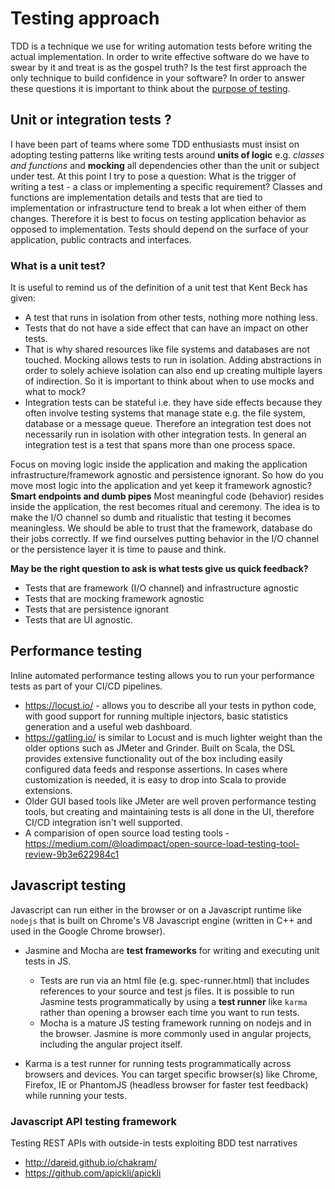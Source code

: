 # Testing approach

TDD is a technique we use for writing automation tests before writing the actual implementation. In order to write effective software do we have to swear by it and treat is as the gospel truth? Is the test first approach the only technique to build confidence in your software? In order to answer these questions it is important to think about the [purpose of testing](https://dannorth.net/2021/07/26/we-need-to-talk-about-testing/).

## Unit or integration tests ?

I have been part of teams where some TDD enthusiasts must insist on adopting testing patterns like writing tests around **units of logic** e.g. *classes and functions* and **mocking** all dependencies other than the unit or subject under test. At this point I try to pose a question: What is the trigger of writing a test - a class or implementing a specific requirement? Classes and functions are implementation details and tests that are tied to implementation or infrastructure tend to break a lot when either of them changes. Therefore it is best to focus on testing application behavior as opposed to implementation. Tests should depend on the surface of your application, public contracts and interfaces.

### What is a unit test?

It is useful to remind us of the definition of a unit test that Kent Beck has given:

* A test that runs in isolation from other tests, nothing more nothing less.
* Tests that do not have a side effect that can have an impact on other tests.
* That is why shared resources like file systems and databases are not touched. Mocking allows tests to run in isolation. Adding abstractions in order to solely achieve isolation can also end up creating multiple layers of indirection. So it is important to think about when to use mocks and what to mock?
* Integration tests can be stateful i.e. they have side effects because they often involve testing systems that manage state e.g. the file system, database or a message queue. Therefore an integration test does not necessarily run in isolation with other integration tests. In general an integration test is a test that spans more than one process space.

Focus on moving logic inside the application and making the application infrastructure/framework agnostic and persistence ignorant. So how do you move most logic into the application and yet keep it framework agnostic? **Smart endpoints and dumb pipes** Most meaningful code (behavior) resides inside the application, the rest becomes ritual and ceremony. The idea is to make the I/O channel so dumb and ritualistic that testing it becomes meaningless. We should be able to trust that the framework, database do their jobs correctly. If we find ourselves putting behavior in the I/O channel or the persistence layer it is time to pause and think.

**May be the right question to ask is what tests give us quick feedback?**

* Tests that are framework (I/O channel) and infrastructure agnostic
* Tests that are mocking framework agnostic
* Tests that are persistence ignorant
* Tests that are UI agnostic.

## Performance testing

Inline automated performance testing allows you to run your performance tests as part of your CI/CD pipelines.

* https://locust.io/ - allows you to describe all your tests in python code, with good support for running multiple injectors, basic statistics generation and a useful web dashboard.
* https://gatling.io/ is similar to Locust and is much lighter weight than the older options such as JMeter and Grinder. Built on Scala, the DSL provides extensive functionality out of the box including easily configured data feeds and response assertions. In cases where customization is needed, it is easy to drop into Scala to provide extensions.
* Older GUI based tools like JMeter are well proven performance testing tools, but creating and maintaining tests is all done in the UI, therefore CI/CD integration isn't well supported.
* A comparision of open source load testing tools - https://medium.com/@loadimpact/open-source-load-testing-tool-review-9b3e622984c1

## Javascript testing

Javascript can run either in the browser or on a Javascript runtime like `nodejs` that is built on Chrome's V8 Javascript engine (written in C++ and used in the Google Chrome browser).

* Jasmine and Mocha are **test frameworks** for writing and executing unit tests in JS.
  * Tests are run via an html file (e.g. spec-runner.html) that includes references to your source and test js files. It is possible to run Jasmine tests programmatically by using a **test runner** like `karma` rather than opening a browser each time you want to run tests.
  * Mocha is a mature JS testing framework running on nodejs and in the browser. Jasmine is more commonly used in angular projects, including the angular project itself.

* Karma is a test runner for running tests programmatically across browsers and devices. You can target specific browser(s) like Chrome, Firefox, IE or PhantomJS (headless browser for faster test feedback) while running your tests.

### Javascript API testing framework

Testing REST APIs with outside-in tests exploiting BDD test narratives

* <http://dareid.github.io/chakram/>
* <https://github.com/apickli/apickli>

